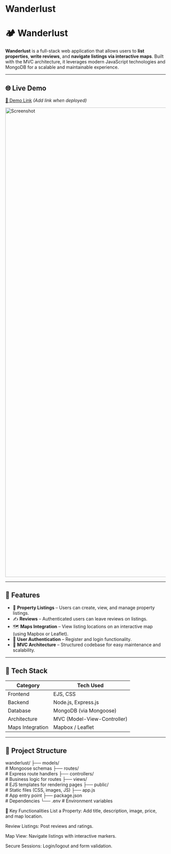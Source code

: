 # Wanderlust
 # 🏕️ Wanderlust

**Wanderlust** is a full-stack web application that allows users to **list properties**, **write reviews**, and **navigate listings via interactive maps**. Built with the MVC architecture, it leverages modern JavaScript technologies and MongoDB for a scalable and maintainable experience.

-----

## 🌐 Live Demo

[🔗 Demo Link](#) *(Add link when deployed)*

 <img width="1470" alt="Screenshot " src="https://github.com/user-attachments/assets/10828980-65e5-4580-a4b3-6dde709ee636">
<!--  <img width="1470" alt="Screenshot " src="https://github.com/user-attachments/assets/1bc50b85-b421-4122-8ba4-ae68b2b61432"> -->

---

## 🚀 Features

- 🏡 **Property Listings** – Users can create, view, and manage property listings.
- ✍️ **Reviews** – Authenticated users can leave reviews on listings.
- 🗺️ **Maps Integration** – View listing locations on an interactive map (using Mapbox or Leaflet).
- 👤 **User Authentication** – Register and login functionality.
- 🧭 **MVC Architecture** – Structured codebase for easy maintenance and scalability.

---

## 🧱 Tech Stack

| Category         | Tech Used              |
|------------------|------------------------|
| Frontend         | EJS, CSS               |
| Backend          | Node.js, Express.js    |
| Database         | MongoDB (via Mongoose) |
| Architecture     | MVC (Model-View-Controller) |
| Maps Integration | Mapbox / Leaflet       | 

---

## 📁 Project Structure

wanderlust/ ├── models/ <br> # Mongoose schemas ├── routes/  <br> # Express route handlers ├── controllers/  <br> # Business logic for routes ├── views/ <br>  # EJS templates for rendering pages ├── public/ <br>  # Static files (CSS, images, JS) ├── app.js  <br> # App entry point ├── package.json  <br> # Dependencies └── .env # Environment variables

🧪 Key Functionalities
List a Property: Add title, description, image, price, and map location.

Review Listings: Post reviews and ratings.

Map View: Navigate listings with interactive markers.

Secure Sessions: Login/logout and form validation.




